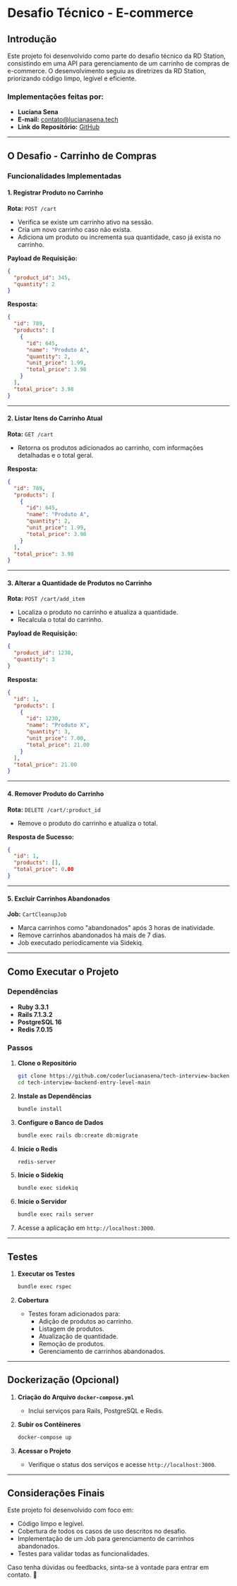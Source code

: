 # Desafio Técnico - E-commerce

## Introdução

Este projeto foi desenvolvido como parte do desafio técnico da RD Station, consistindo em uma API para gerenciamento de um carrinho de compras de e-commerce. O desenvolvimento seguiu as diretrizes da RD Station, priorizando código limpo, legível e eficiente.

### Implementações feitas por:

- **Luciana Sena**
- **E-mail:** [contato@lucianasena.tech](mailto:contato@lucianasena.tech)
- **Link do Repositório:** [GitHub](https://github.com/coderlucianasena/tech-interview-backend-entry-level-main.git)

---

## O Desafio - Carrinho de Compras

### Funcionalidades Implementadas

#### 1. Registrar Produto no Carrinho

**Rota:** `POST /cart`

- Verifica se existe um carrinho ativo na sessão.
- Cria um novo carrinho caso não exista.
- Adiciona um produto ou incrementa sua quantidade, caso já exista no carrinho.

**Payload de Requisição:**
```json
{
  "product_id": 345,
  "quantity": 2
}
```

**Resposta:**
```json
{
  "id": 789,
  "products": [
    {
      "id": 645,
      "name": "Produto A",
      "quantity": 2,
      "unit_price": 1.99,
      "total_price": 3.98
    }
  ],
  "total_price": 3.98
}
```

---

#### 2. Listar Itens do Carrinho Atual

**Rota:** `GET /cart`

- Retorna os produtos adicionados ao carrinho, com informações detalhadas e o total geral.

**Resposta:**
```json
{
  "id": 789,
  "products": [
    {
      "id": 645,
      "name": "Produto A",
      "quantity": 2,
      "unit_price": 1.99,
      "total_price": 3.98
    }
  ],
  "total_price": 3.98
}
```

---

#### 3. Alterar a Quantidade de Produtos no Carrinho

**Rota:** `POST /cart/add_item`

- Localiza o produto no carrinho e atualiza a quantidade.
- Recalcula o total do carrinho.

**Payload de Requisição:**
```json
{
  "product_id": 1230,
  "quantity": 3
}
```

**Resposta:**
```json
{
  "id": 1,
  "products": [
    {
      "id": 1230,
      "name": "Produto X",
      "quantity": 3,
      "unit_price": 7.00,
      "total_price": 21.00
    }
  ],
  "total_price": 21.00
}
```

---

#### 4. Remover Produto do Carrinho

**Rota:** `DELETE /cart/:product_id`

- Remove o produto do carrinho e atualiza o total.

**Resposta de Sucesso:**
```json
{
  "id": 1,
  "products": [],
  "total_price": 0.00
}
```

---

#### 5. Excluir Carrinhos Abandonados

**Job:** `CartCleanupJob`

- Marca carrinhos como "abandonados" após 3 horas de inatividade.
- Remove carrinhos abandonados há mais de 7 dias.
- Job executado periodicamente via Sidekiq.

---

## Como Executar o Projeto

### Dependências

- **Ruby 3.3.1**
- **Rails 7.1.3.2**
- **PostgreSQL 16**
- **Redis 7.0.15**

### Passos

1. **Clone o Repositório**
   ```bash
   git clone https://github.com/coderlucianasena/tech-interview-backend-entry-level-main.git
   cd tech-interview-backend-entry-level-main
   ```

2. **Instale as Dependências**
   ```bash
   bundle install
   ```

3. **Configure o Banco de Dados**
   ```bash
   bundle exec rails db:create db:migrate
   ```

4. **Inicie o Redis**
   ```bash
   redis-server
   ```

5. **Inicie o Sidekiq**
   ```bash
   bundle exec sidekiq
   ```

6. **Inicie o Servidor**
   ```bash
   bundle exec rails server
   ```

7. Acesse a aplicação em `http://localhost:3000`.

---

## Testes

1. **Executar os Testes**
   ```bash
   bundle exec rspec
   ```

2. **Cobertura**
   - Testes foram adicionados para:
     - Adição de produtos ao carrinho.
     - Listagem de produtos.
     - Atualização de quantidade.
     - Remoção de produtos.
     - Gerenciamento de carrinhos abandonados.

---

## Dockerização (Opcional)

1. **Criação do Arquivo `docker-compose.yml`**
   - Inclui serviços para Rails, PostgreSQL e Redis.

2. **Subir os Contêineres**
   ```bash
   docker-compose up
   ```

3. **Acessar o Projeto**
   - Verifique o status dos serviços e acesse `http://localhost:3000`.

---

## Considerações Finais

Este projeto foi desenvolvido com foco em:

- Código limpo e legível.
- Cobertura de todos os casos de uso descritos no desafio.
- Implementação de um Job para gerenciamento de carrinhos abandonados.
- Testes para validar todas as funcionalidades.

Caso tenha dúvidas ou feedbacks, sinta-se à vontade para entrar em contato. 🚀
